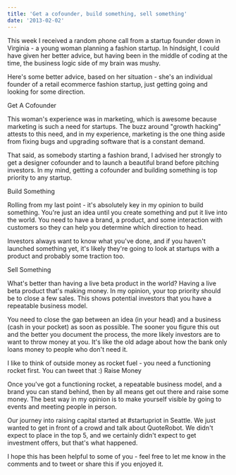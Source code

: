 ```yaml
---
title: 'Get a cofounder, build something, sell something'
date: '2013-02-02'
---
```


This week I received a random phone call from a startup founder down in Virginia \- a young woman planning a fashion startup. In hindsight, I could have given her better advice, but having been in the middle of coding at the time, the business logic side of my brain was mushy.

Here's some better advice, based on her situation \- she's an individual founder of a retail ecommerce fashion startup, just getting going and looking for some direction.

Get A Cofounder

This woman's experience was in marketing, which is awesome because marketing is such a need for startups. The buzz around "growth hacking" attests to this need, and in my experience, marketing is the one thing aside from fixing bugs and upgrading software that is a constant demand.

That said, as somebody starting a fashion brand, I advised her strongly to get a designer cofounder and to launch a beautiful brand before pitching investors. In my mind, getting a cofounder and building something is top priority to any startup.

Build Something

Rolling from my last point \- it's absolutely key in my opinion to build something. You're just an idea until you create something and put it live into the world. You need to have a brand, a product, and some interaction with customers so they can help you determine which direction to head.

Investors always want to know what you've done, and if you haven't launched something yet, it's likely they're going to look at startups with a product and probably some traction too.

Sell Something

What's better than having a live beta product in the world? Having a live beta product that's making money. In my opinion, your top priority should be to close a few sales. This shows potential investors that you have a repeatable business model.

You need to close the gap between an idea \(in your head\) and a business \(cash in your pocket\) as soon as possible. The sooner you figure this out and the better you document the process, the more likely investors are to want to throw money at you. It's like the old adage about how the bank only loans money to people who don't need it.

I like to think of outside money as rocket fuel \- you need a functioning rocket first. You can tweet that :\)
Raise Money

Once you've got a functioning rocket, a repeatable business model, and a brand you can stand behind, then by all means get out there and raise some money. The best way in my opinion is to make yourself visible by going to events and meeting people in person.

Our journey into raising capital started at \#startupriot in Seattle. We just wanted to get in front of a crowd and talk about QuoteRobot. We didn't expect to place in the top 5, and we certainly didn't expect to get investment offers, but that's what happened.

I hope this has been helpful to some of you \- feel free to let me know in the comments and to tweet or share this if you enjoyed it.
